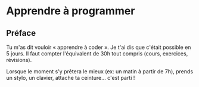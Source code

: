 # Apprendre à programmer

## Préface

Tu m'as dit vouloir « apprendre à coder ». Je t'ai dis que c'était possible en 5 jours. 
Il faut compter l'équivalent de 30h tout compris (cours, exercices, révisions).

Lorsque le moment s'y prêtera le mieux (ex: un matin à partir de 7h), prends un stylo, un clavier, attache ta ceinture... c'est parti !


